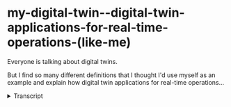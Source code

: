 # my-digital-twin--digital-twin-applications-for-real-time-operations-(like-me)
<!-- embeded video removed -->



Everyone is talking about digital twins. 

But I find so many different definitions that I thought I'd use myself as an example and explain how digital twin applications for real-time operations...
<details>
<summary>Transcript</summary>Everyone is talking about digital twins. 

But I find so many different definitions that I thought I'd use myself as an example and explain how digital twin applications for real-time operations...
everyone's talking about digital twins

but I find so many different definitions

and different understandings and I

thought I'd use myself as an example and

explain how digital twin applications

for real time operations can really help

organizations improve asset performance

and help find those unexpected events

that typically increase the risk and

cost us money so if you look at a

digital twin for myself so this is me

well this is a photo of me but this is

me and a couple of years ago at

Microsoft event Microsoft expire inspire

event they had a great set up where you

could stand on a rotating disc and they

were a couple of kinetic cameras and as

the disc spun it would take a 3d image

of you which they handed out so now I

have a 3d model of myself which I could

potentially use for a number of

different use cases I could I could

print a 3d model of myself I could

potentially fit some clothes on this 3d

model and see what brands would fit me

or what different colors would look like

but you know is this really a digital

twin of myself and looking at how

digital twins has evolved over the last

couple years I kind of came to the

conclusion that my smartphone is

probably a better representation of a

digital twin or myself then that 3d

model now if you look at the history of

digital twins it typically started off

as 3d or CAD based models where we try

to create a visual representation or

digital representation of a physical

object as as digital twins own evolving

we're starting to see that it's more

than just a 3d model but it actually

encapsulates a lot of the things that I

do it knows a lot about me in a number

of different areas now the smart phone

is a great example of this way there are

a number of different applications on my

phone that knows quite a lot about me so

if you look at the photos my phone knows

where I've been

what people I I've I've been in contact

with my families if it looks at Google

map data it will know where I've

traveled we have been like wise with

Instagram or Skype it'll mark

conversations well hopefully it doesn't

know all the the detail of the

conversation but it's a bit creepy that

when I when I get in my car it even

knows where I'm going so Google is

telling me you know you're heading there

and it'll take you this long to drive

there which again is a little bit creepy

in but in terms of predictive capability

of digital twins it kind of shows the

future of ways some of these things are

going and to be quite honest my phone

knows a lot more about me than anyone

else including my wife and close family

my my my phone knows absolutely

everything you know if we look at a

couple of examples around my my health

for example there are different number

of health apps and depending on what I'm

but what I want to use it for it's got

different sets of data that it that it

collects either real time or when I when

I'm using that specific app likewise

with finances it knows everything about

my investments my banks but my bank

account what I'm spending on my credit

card

the the the stocks that I'm invested in

and in terms of my travel where I've

been so in if you're looking at the

phone as a repository or as a single

front-end it's not a single database

with all the information in each

application has its own data source and

it can it can interchange so if you're

looking at the health apps it can

interchange some of the data so but but

but each app has got it its own data

source we its own way of collecting its

own analytics and it's only use guys

that it applies to but it's all

accessible from one single user

interface and it it's got the best

representation

of of knowing who I'm talking to

socially we have been what my financial

state is and also what my health is so

if I look at health in a little bit more

detail if you go into for example the

Apple health app it'll show you in terms

of your current performance in terms of

where you're in terms of activity and

things that you might have done it will

show you some of your records now some

of these are historical records anything

from and again this is whether it can

come from a sensor it could come from

doctors records there could be different

places where all this data comes from

but this is the single place where I can

see and this is the best digital

representation of myself it knows more

about my health than anyone else in one

single area so whether it is it is heart

health health records reproductive

health there's a broad range of of

different data sources and depending

again on the use case that I'm that I

want to use this health data for so in

my instance I'm a aspiring triathlete so

for example if I use Strava and one of

the things that I do I'd like to try and

based on on keeping my heart right at a

certain level

so that's real-time monitoring and

information that I'm that I need to know

and what does digital twin does he shows

me where I've been it gives me some of

the historical data for a specific

activity so I can look into that but I

can also see that real-time and you know

I can even have it on on a different

user interface like Apple watch where I

can actually see it real-time as I'm

doing the exercise and the other use

case for the same information is that my

family so when I'm at a race my family

can monitor me in real-time without

looking at the physical me if I just

look at

my twin or proxy on the internet so they

don't have to look at me they just look

at this there's avatar that I have on on

on the Internet and it uses the same

sensors that that feed the different you

eyes through the same IP eyes so each

app doesn't have to have its own sensor

data my phone for example the GPS is

used by multiple different applications

for their own use but it's the same GPS

location the same with any one of the

other sensors in the phone the other

interesting thing with this is I can

swap out equipment the underlying sense

the equipment so I can change my Fitbit

to a Garmin or have a new model of a

Garmin or whatever new and lightest fad

there is worth with the sensor based

technology that I use to collect this

data and it doesn't even blip on the app

the app doesn't even know because it's

just collecting the data through a

standard integration user interface and

if I swap out the underlying data source

the application and what I use this for

in this example my heart rate training

it does not even know that I've swapped

out the underlying equipment so looking

at this this is the best representation

of me if you wanted to know if from a

digital twin perspective again it knows

everything about me in terms of my

physical health financial health

my social life who I know what

conversations I'm I mean who I'm

connected to so this is the best digital

representation of myself and if we look

at our factory or plant or mine so how's

this different than just having my my

iPhone or my Android or whatever device

you're using as the as the the place

that serves all the applications well it

isn't really different so if

look at how we see it from my XM Pro

perspective we have all these different

apps so whether this is my Google Maps

or Skype or Outlook or whatever it is

that I'm that I'm using all my health

apps so let's say for example the

equipment maintenance that you see there

similar to do what you saw on the health

app if I go one level deeper into

equipment maintenance I can see the

different applications that I can that I

can set up as digital twin

representations so for example I can

create a centrifugal pump condition

monitoring or predictive maintenance

model the first is I two different

applications and they use the same

underlying data source and the way that

we set this up inside XM Pro is here's

my data flow or how I wire up my digital

twin from different data sources so in

this instance it's using OSI soft and

OPC UA and it's going through some logic

some analytics the same as what my phone

is doing when it's predicting where I'm

heading if you look at what Google Maps

are doing or what my time is going to be

if I run or and in this instance we're

predicting a certain equipments going to

file and then we are creating work

orders and sending our recommendation

and putting it on a dashboard for you to

see the interesting thing is I can swap

out OPC or or the OSI data source with a

different data source and it wouldn't

change what I'm seeing at the end what

might digital twin representation is the

thing that I'm getting at the end now

what this could look like again this

could be a dashboard similar to what

you've seen on this driver 1 + X employ

dashboards can have some historical data

some real-time status what is happening

right now coming from that data stream

the historical two ones could be looking

at at historical records similar to what

you've seen on the health app some

recommendations around what I should be

doing

and then current open tasks so looking

at this hydrocracking unit the digital

twin for this hydrocracking unit is

telling me quite a lot of information

around that so I don't have to go out to

the to the physical unit I can just look

at this if I look at a maintenance a

pump where a certain condition occurred

down that flow again a different style

of dashboard so every app can have its

own look and feel in terms of what the

dashboards look like inside exemplar but

I can see also other information coming

from my si B or Maximo or whatever

EAM system what current maintenance

we've got planned what did we do

recently so bringing in some of that

transactional information again like the

health records and we're not replacing

it so this is not one mega uber big

digital twin it actually connects to the

data that sits in the different places

it's not replacing it it's also not

replicating it it is merely showing it

you in the context of the application

that you're trying to use it in in this

instance I want to either on the right

hand side and select a certain action

whether it's grading work orders

requesting space escalating into

engineering to have a look at this and

review it all the different use cases

and yes I can have the 3d models

embedded as part of that as part of this

decision support in this digital twin so

as you can see there's no difference

between how I use my smart phone as my

digital twin representation there is no

difference in terms of how you can set

up digital twin applications for

real-time operations monitoring and

operations management

now just to explain a little bit in

terms of at what level does a digital

twin sit well it can actually sit at any

level it really depends on what your use

case is so it might be that I've got

that I specifically want to look at this

gear box on the Bommel and that might be

a simple twin so I've got a simple

dashboard simple monitoring

or it might be a composite twin which is

assembly of a number of different

individual twin components and this

creates my ball more unit so this is for

one ball more all my use case might be I

need to look at the total throughput

throughput in my whole processing plant

and for that this ball mill is just one

of the components so again this digital

twin can fit into a broader or bigger

application which we call kind of a

system based composite and digital twin

and then just in terms of the proxy as I

said when I was running the rice my

family didn't have to look at me

physically they could look at my proxy

which is really that digital twin and I

could see where I am and what my

performance is life without a digital

twin if for all the different use cases

that you have operations maintenance

safety and like a whole number of

different ones quite often you end up

having different or senses that

duplicate or replicate the same

information and every kind of use case

has got its own sensors on operations

have their own sensors and information

that they're collecting and it creates

these silos of different information the

benefit is if you're using this digital

twin approach now I just think of myself

with my phone in the middle and the

different use cases that I have like

health finance and whatever the case

might be where the phone rate with all

these little blocks represent the

different applications on my phone

likewise on a plant if I've got a well

platform and I use the concept of a

digital twin which can contain physics

based models analytics models so the

physics based models classically where a

lot of these things thought it with

finite element methods and some of the

engineering things like thermodynamics

analytical model some of the newer

things that we're seeing around

predictive capability all the time

series data and historical data that we

are collecting around time time values

and then is a transactional data sitting

in your piece around maintenance master

data around what is the equipment when

did we buy it and visual models like

like the CAD and 3d and and some of the

others so as you can see there is no

difference between myself and my iPhone

versus your plant and its digital twin

and it's in different use cases
</details>